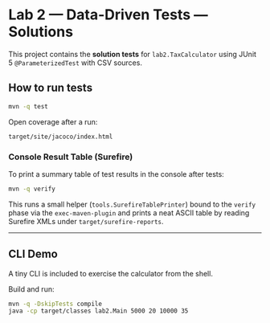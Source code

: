 # Lab 2 — Data-Driven Tests — Solutions

This project contains the **solution tests** for `lab2.TaxCalculator` using JUnit 5 `@ParameterizedTest` with CSV sources.

## How to run tests
```bash
mvn -q test
```

Open coverage after a run:
```
target/site/jacoco/index.html
```

### Console Result Table (Surefire)
To print a summary table of test results in the console after tests:
```bash
mvn -q verify
```
This runs a small helper (`tools.SurefireTablePrinter`) bound to the `verify` phase via the `exec-maven-plugin` and prints a neat ASCII table by reading Surefire XMLs under `target/surefire-reports`.

---

## CLI Demo
A tiny CLI is included to exercise the calculator from the shell.

Build and run:
```bash
mvn -q -DskipTests compile
java -cp target/classes lab2.Main 5000 20 10000 35
```
